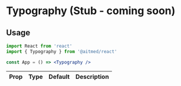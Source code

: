 # Typography (Stub - coming soon)

## Usage

```jsx
import React from 'react'
import { Typography } from '@aitmed/react'

const App = () => <Typography />
```

| Prop | Type | Default | Description |
| ---- | ---- | ------- | ----------- |

